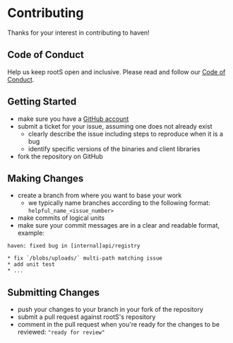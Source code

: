 # Contributing

Thanks for your interest in contributing to haven!

## Code of Conduct

Help us keep rootS open and inclusive. Please read and follow our [Code of Conduct](CODE_OF_CONDUCT.md).

## Getting Started

* make sure you have a [GitHub account](https://github.com/signup/free)
* submit a ticket for your issue, assuming one does not already exist
  * clearly describe the issue including steps to reproduce when it is a bug
  * identify specific versions of the binaries and client libraries
* fork the repository on GitHub

## Making Changes

* create a branch from where you want to base your work
  * we typically name branches according to the following format: `helpful_name_<issue_number>`
* make commits of logical units
* make sure your commit messages are in a clear and readable format, example:

```
haven: fixed bug in [internal]api/registry
  
* fix `/blobs/uploads/` multi-path matching issue
* add unit test
* ...
```

## Submitting Changes

* push your changes to your branch in your fork of the repository
* submit a pull request against rootS's repository
* comment in the pull request when you're ready for the changes to be reviewed: `"ready for review"`